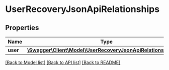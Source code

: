 # UserRecoveryJsonApiRelationships

## Properties
Name | Type | Description | Notes
------------ | ------------- | ------------- | -------------
**user** | [**\Swagger\Client\Model\UserRecoveryJsonApiRelationshipsUser**](UserRecoveryJsonApiRelationshipsUser.md) |  | [optional] 

[[Back to Model list]](../../README.md#documentation-for-models) [[Back to API list]](../../README.md#documentation-for-api-endpoints) [[Back to README]](../../README.md)

